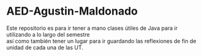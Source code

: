 # AED-Agustin-Maldonado

Este repositorio es para ir tener a mano clases útiles de Java para ir utilizando a lo largo del semestre  
así como también tener un lugar para ir guardando las reflexiones de fin de unidad de cada una de las UT.

